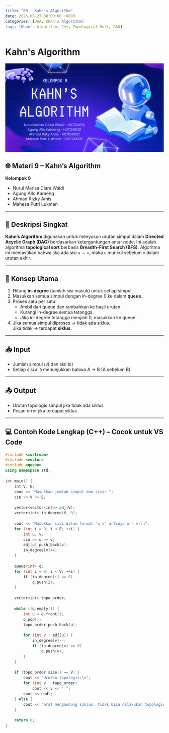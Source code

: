 ```yaml
---
title: "09 - Kahn's Algorithm"
date: 2025-05-27 08:00:00 +0800
categories: [DAA, Khan's Algorithm]
tags: [Khan's Algorithm, C++, Topological Sort, DAG]
---
```


# Kahn's Algorithm
![Topological Sort](/assets/Kahn.png)

## 🌐 Materi 9 – Kahn’s Algorithm  
**Kelompok 9**  
- Nurul Marisa Clara Waldi  
- Agung Allo Karaeng  
- Ahmad Rizky Amis  
- Mahesa Putri Lukman  

---

## 📌 Deskripsi Singkat  

**Kahn’s Algorithm** digunakan untuk menyusun urutan simpul dalam **Directed Acyclic Graph (DAG)** berdasarkan ketergantungan antar node. Ini adalah algoritma **topological sort** berbasis **Breadth-First Search (BFS)**. Algoritma ini memastikan bahwa jika ada sisi `u → v`, maka `u` muncul sebelum `v` dalam urutan akhir.

---

## 🧠 Konsep Utama

1. Hitung **in-degree** (jumlah sisi masuk) untuk setiap simpul.
2. Masukkan semua simpul dengan in-degree 0 ke dalam **queue**.
3. Proses satu per satu:
   - Ambil dari queue dan tambahkan ke hasil urutan.
   - Kurangi in-degree semua tetangga.
   - Jika in-degree tetangga menjadi 0, masukkan ke queue.
4. Jika semua simpul diproses → tidak ada siklus.  
   Jika tidak → terdapat **siklus**.

---

## 📥 Input

- Jumlah simpul (`V`) dan sisi (`E`)
- Setiap sisi `A B` menunjukkan bahwa A → B (A sebelum B)

---

## 📤 Output

- Urutan topologis simpul jika tidak ada siklus  
- Pesan error jika terdapat siklus

---

## 💻 Contoh Kode Lengkap (C++) – Cocok untuk VS Code

```cpp
#include <iostream>
#include <vector>
#include <queue>
using namespace std;

int main() {
    int V, E;
    cout << "Masukkan jumlah simpul dan sisi: ";
    cin >> V >> E;

    vector<vector<int>> adj(V);
    vector<int> in_degree(V, 0);

    cout << "Masukkan sisi dalam format 'u v' artinya u → v:\n";
    for (int i = 0; i < E; ++i) {
        int u, v;
        cin >> u >> v;
        adj[u].push_back(v);
        in_degree[v]++;
    }

    queue<int> q;
    for (int i = 0; i < V; ++i) {
        if (in_degree[i] == 0)
            q.push(i);
    }

    vector<int> topo_order;

    while (!q.empty()) {
        int u = q.front();
        q.pop();
        topo_order.push_back(u);

        for (int v : adj[u]) {
            in_degree[v]--;
            if (in_degree[v] == 0)
                q.push(v);
        }
    }

    if (topo_order.size() == V) {
        cout << "Urutan topologis:\n";
        for (int v : topo_order)
            cout << v << " ";
        cout << endl;
    } else {
        cout << "Graf mengandung siklus, tidak bisa dilakukan topological sort.\n";
    }

    return 0;
}
